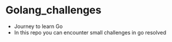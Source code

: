 # Golang_challenges
- Journey to learn Go
- In this repo you can encounter small challenges in go resolved
